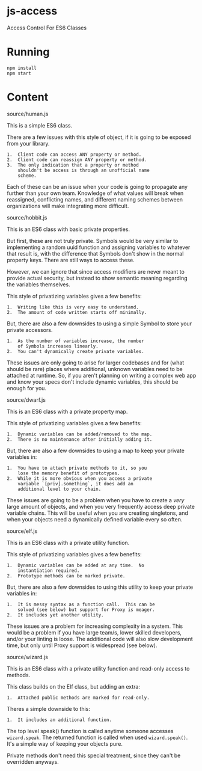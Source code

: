 # js-access
Access Control For ES6 Classes

# Running
```
npm install
npm start
```

# Content

source/human.js

This is a simple ES6 class.

There are a few issues with this style of object, if it 
is going to be exposed from your library.

	1.	Client code can access ANY property or method.
	2.	Client code can reassign ANY property or method.
	3.	The only indication that a property or method
		shouldn't be access is through an unofficial name
		scheme.

Each of these can be an issue when your code is going to
propagate any further than your own team.  Knowledge of
what values will break when reassigned, conflicting names,
and different naming schemes between organizations will
make integrating more difficult.

source/hobbit.js

This is an ES6 class with basic private properties.

But first, these are not truly private.  Symbols would
be very similar to implementing a random uuid function
and assigning variables to whatever that result is, with
the difference that Symbols don't show in the normal
property keys.  There are still ways to access these.

However, we can ignore that since access modifiers are
never meant to provide actual security, but instead to
show semantic meaning regarding the variables themselves.

This style of privatizing variables gives a few benefits:

	1.	Writing like this is very easy to understand.
	2.	The amount of code written starts off minimally.

But, there are also a few downsides to using a simple
Symbol to store your private accessors.

	1.	As the number of variables increase, the number
		of Symbols increases linearly.
	2.	You can't dynamically create private variables.

These issues are only going to arise for larger codebases
and for (what should be rare) places where additional,
unknown variables need to be attached at runtime.  So,
if you aren't planning on writing a complex web app and
know your specs don't include dynamic variables, this 
should be enough for you.

source/dwarf.js

This is an ES6 class with a private property map.

This style of privatizing variables gives a few benefits:

	1.	Dynamic variables can be added/removed to the map.
	2.	There is no maintenance after initially adding it.

But, there are also a few downsides to using a map to keep
your private variables in:

	1.	You have to attach private methods to it, so you
		lose the memory benefit of prototypes.
	2.	While it is more obvious when you access a private
		variable `[priv].something`, it does add an
		additional level to your chain.

These issues are going to be a problem when you have to
create a *very* large amount of objects, and when you very
frequently access deep private variable chains.  This will
be useful when you are creating singletons, and when your
objects need a dynamically defined variable every so often.

source/elf.js

This is an ES6 class with a private utility function.

This style of privatizing variables gives a few benefits:

	1.	Dynamic variables can be added at any time.  No
		instantiation required.
	2.	Prototype methods can be marked private.

But, there are also a few downsides to using this utility
to keep your private variables in:

	1.	It is messy syntax as a function call.  This can be
		solved (see below) but support for Proxy is meager.
	2.	It includes yet another utility.

These issues are a problem for increasing complexity in a
system.  This would be a problem if you have large team/s,
lower skilled developers, and/or your linting is loose. The
additional code will also slow development time, but only
until Proxy support is widespread (see below).

source/wizard.js

This is an ES6 class with a private utility function and
read-only access to methods.

This class builds on the Elf class, but adding an extra:

	1.	Attached public methods are marked for read-only.

Theres a simple downside to this:

	1.	It includes an additional function.

The top level speak() function is called anytime someone
accesses `wizard.speak`.  The returned function is called
when used `wizard.speak()`.  It's a simple way of keeping
your objects pure.

Private methods don't need this special treatment, since
they can't be overridden anyways.
